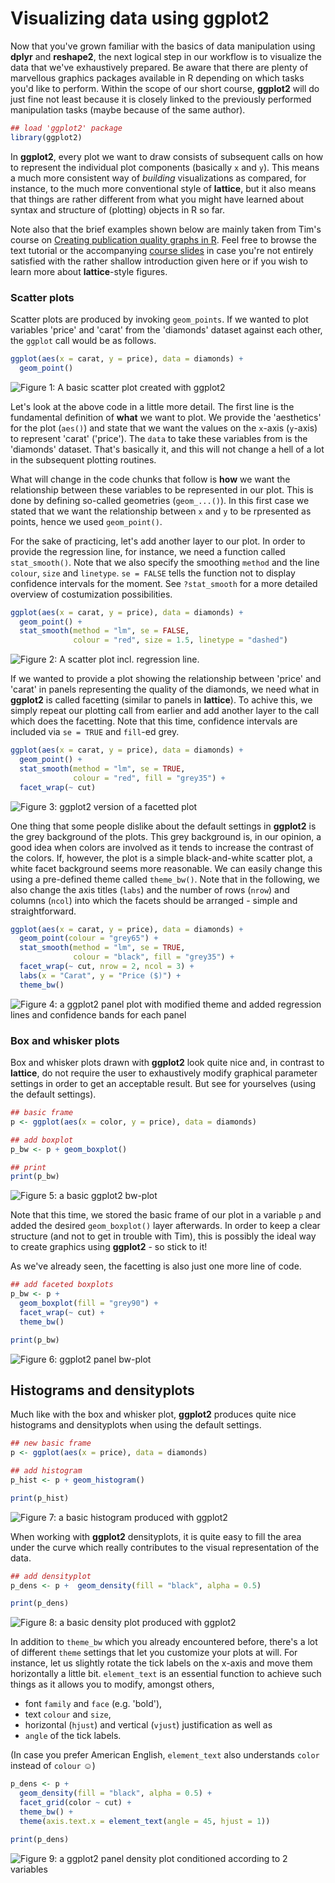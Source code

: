 
# Visualizing data using **ggplot2**

Now that you've grown familiar with the basics of data manipulation using 
**dplyr** and **reshape2**, the next logical step in our workflow is to 
visualize the data that we've exhaustively prepared. Be aware that there are 
plenty of marvellous graphics packages available in R depending on which tasks 
you'd like to perform. Within the scope of our short course, **ggplot2** will do 
just fine not least because it is closely linked to the previously performed 
manipulation tasks (maybe because of the same author). 


```r
## load 'ggplot2' package
library(ggplot2)
```

In **ggplot2**, every plot we want to draw consists of subsequent calls on how 
to represent the individual plot components (basically `x` and `y`). This means 
a much more consistent way of *building* visualizations as compared, for 
instance, to the much more conventional style of **lattice**, but 
it also means that things are rather different from what you might have learned 
about syntax and structure of (plotting) objects in R so far.

Note also that the brief examples shown below are mainly taken from Tim's course 
on [Creating publication quality graphs in R](http://moc.environmentalinformatics-marburg.de/gitbooks/publicationQualityGraphics/_book/index.html). 
Feel free to browse the text tutorial or the accompanying [course slides](http://moc.environmentalinformatics-marburg.de/doku.php?id=courses:sp:pqgr) 
in case you're not entirely satisfied with the rather shallow introduction given 
here or if you wish to learn more about **lattice**-style figures. 

### Scatter plots

Scatter plots are produced by invoking `geom_points`. If we wanted to plot 
variables 'price' and 'carat' from the 'diamonds' dataset against each other, 
the `ggplot` call would be as follows.


```r
ggplot(aes(x = carat, y = price), data = diamonds) + 
  geom_point()
```

<img src="figure/gg_scat-1.png" title="Figure 1: A basic scatter plot created with ggplot2" alt="Figure 1: A basic scatter plot created with ggplot2" style="display: block; margin: auto;" />

Let's look at the above code in a little more detail. The first line is the fundamental definition of **what** we want to plot. We provide the 'aesthetics' for the plot (`aes()`) and state that we want the values on the `x`-axis (`y`-axis) to represent 'carat' ('price'). The `data` to take these variables from is the 'diamonds' dataset. That's basically it, and this will not change a hell of a lot in the subsequent plotting routines.

What will change in the code chunks that follow is **how** we want the relationship between these variables to be represented in our plot. This is done by defining so-called geometries (`geom_...()`). In this first case we stated that we want the relationship between `x` and `y` to be rpresented as points, hence we used `geom_point()`.

For the sake of practicing, let's add another layer to our plot. In order to provide the regression line, for instance, we need a function called `stat_smooth()`. Note that we also specify the smoothing `method` and the line `colour`, `size` and `linetype`. `se = FALSE` tells the function not to display confidence intervals for the moment. See `?stat_smooth` for a more detailed overview of costumization possibilities.


```r
ggplot(aes(x = carat, y = price), data = diamonds) + 
  geom_point() +
  stat_smooth(method = "lm", se = FALSE, 
              colour = "red", size = 1.5, linetype = "dashed")
```

![Figure 2: A scatter plot incl. regression line.](figure/gg_scat_stat-1.png) 

If we wanted to provide a plot showing the relationship between 'price' and 'carat' in panels representing the quality of the diamonds, we need what in **ggplot2** is called facetting (similar to panels in **lattice**). To achive this, we simply repeat our plotting call from earlier and add another layer to the call which does the facetting. Note that this time, confidence intervals are included via `se = TRUE` and `fill`-ed grey.


```r
ggplot(aes(x = carat, y = price), data = diamonds) + 
  geom_point() +
  stat_smooth(method = "lm", se = TRUE, 
              colour = "red", fill = "grey35") + 
  facet_wrap(~ cut)
```

<img src="figure/gg_scat_facet-1.png" title="Figure 3: ggplot2 version of a facetted plot" alt="Figure 3: ggplot2 version of a facetted plot" style="display: block; margin: auto;" />

One thing that some people dislike about the default settings in **ggplot2** is the grey background of the plots. This grey background is, in our opinion, a good idea when colors are involved as it tends to increase the contrast of the colors. If, however, the plot is a simple black-and-white scatter plot, a white facet background seems more reasonable. We can easily change this using a pre-defined theme called `theme_bw()`. Note that in the following, we also change the axis titles (`labs`) and the number of rows (`nrow`) and columns (`ncol`) into which the facets should be arranged - simple and straightforward.


```r
ggplot(aes(x = carat, y = price), data = diamonds) + 
  geom_point(colour = "grey65") +
  stat_smooth(method = "lm", se = TRUE, 
              colour = "black", fill = "grey35") +
  facet_wrap(~ cut, nrow = 2, ncol = 3) +
  labs(x = "Carat", y = "Price ($)") +
  theme_bw()
```

<img src="figure/gg_scat_facet_bw-1.png" title="Figure 4: a ggplot2 panel plot with modified theme and added regression lines and confidence bands for each panel" alt="Figure 4: a ggplot2 panel plot with modified theme and added regression lines and confidence bands for each panel" style="display: block; margin: auto;" />


### Box and whisker plots

Box and whisker plots drawn with **ggplot2** look quite nice and, in contrast to **lattice**, do not require the user to exhaustively modify graphical parameter settings in order to get an acceptable result. But see for yourselves (using the default settings).


```r
## basic frame
p <- ggplot(aes(x = color, y = price), data = diamonds)

## add boxplot
p_bw <- p + geom_boxplot()

## print
print(p_bw)
```

<img src="figure/gg_bw-1.png" title="Figure 5: a basic ggplot2 bw-plot" alt="Figure 5: a basic ggplot2 bw-plot" style="display: block; margin: auto;" />

Note that this time, we stored the basic frame of our plot in a variable `p` and added the desired `geom_boxplot()` layer afterwards. In order to keep a clear structure (and not to get in trouble with Tim), this is possibly the ideal way to create graphics using **ggplot2** - so stick to it! 

As we've already seen, the facetting is also just one more line of code.


```r
## add faceted boxplots
p_bw <- p + 
  geom_boxplot(fill = "grey90") +
  facet_wrap(~ cut) +
  theme_bw()

print(p_bw)
```

<img src="figure/gg_bw_facet-1.png" title="Figure 6: ggplot2 panel bw-plot" alt="Figure 6: ggplot2 panel bw-plot" style="display: block; margin: auto;" />


## Histograms and densityplots

Much like with the box and whisker plot, **ggplot2** produces quite nice histograms and densityplots when using the default settings.


```r
## new basic frame
p <- ggplot(aes(x = price), data = diamonds)

## add histogram
p_hist <- p + geom_histogram()

print(p_hist)
```

<img src="figure/gg_hist-1.png" title="Figure 7: a basic histogram produced with ggplot2" alt="Figure 7: a basic histogram produced with ggplot2" style="display: block; margin: auto;" />

When working with **ggplot2** densityplots, it is quite easy to fill the area under the curve which really contributes to the visual representation of the data.


```r
## add densityplot
p_dens <- p +  geom_density(fill = "black", alpha = 0.5)

print(p_dens)
```

<img src="figure/gg dens-1.png" title="Figure 8: a basic density plot produced with ggplot2" alt="Figure 8: a basic density plot produced with ggplot2" style="display: block; margin: auto;" />

In addition to `theme_bw` which you already encountered before, there's a lot of different `theme` settings that let you customize your plots at will. For instance, let us slightly rotate the tick labels on the x-axis and move them horizontally a little bit. `element_text` is an essential function to achieve such things as it allows you to modify, amongst others, 

* font `family` and `face` (e.g. 'bold'),
* text `colour` and `size`,
* horizontal (`hjust`) and vertical (`vjust`) justification as well as 
* `angle` of the tick labels. 

(In case you prefer American English, `element_text` also understands `color` instead of `colour` &#9786;)


```r
p_dens <- p +
  geom_density(fill = "black", alpha = 0.5) +
  facet_grid(color ~ cut) +
  theme_bw() +
  theme(axis.text.x = element_text(angle = 45, hjust = 1))

print(p_dens)
```

<img src="figure/gg facet density-1.png" title="Figure 9: a ggplot2 panel density plot conditioned according to 2 variables" alt="Figure 9: a ggplot2 panel density plot conditioned according to 2 variables" style="display: block; margin: auto;" />
